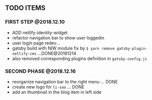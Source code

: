 TODO ITEMS
----------------------

### FIRST STEP @2018.12.10

* ADD netlify-identity-widget
* refactor navigation bar to show user loggedin
* user login page redev...
* gatsby build with NIW module fix by `$ yarn remove gatsby-plugin-netlify-cms` ...DONE@20181214
* also removed corresponding plugins definition in `gatsby-config.js`


### SECOND PHASE @2018.12.16

* reorganize navigation bar to the right menu ... DONE
* create new logo for `li-sao` ... DONE
* add an thumbnail in the blog item in left side